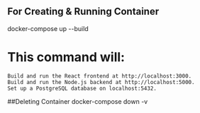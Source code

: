 ## For Creating & Running Container
docker-compose up --build

# This command will:
    Build and run the React frontend at http://localhost:3000.
    Build and run the Node.js backend at http://localhost:5000.
    Set up a PostgreSQL database on localhost:5432.


##Deleting Container
docker-compose down -v
